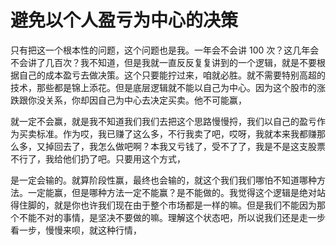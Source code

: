 # 避免以个人盈亏为中心的决策

只有把这一个根本性的问题，这个问题也是我。一年会不会讲 100 次？这几年会不会讲了几百次？我不知道，但是我就一直反反复复讲到的一个逻辑，就是不要根据自己的成本盈亏去做决策。这个只要能拧过来，咱就必胜。就不需要特别高超的技术，那些都是锦上添花。但是底层逻辑就不能以自己为中心。因为这个股市的涨跌跟你没关系，你却因自己为中心去决定买卖。他不可能赢，

就一定不会赢，就是我不知道我们我们去把这个思路慢慢捋，我们以自己的盈亏作为买卖标准。作为哎，我已赚了这么多，不行我卖了吧，哎呀，我就本来我都赚那么多，又掉回去了，我怎么做吧啊？本我又亏钱了，受不了了，我是不是这支股票不行了，我给他们扔了吧。只要用这个方式，

是一定会输的。就算阶段性赢，最终也会输的，就这个我们我们哪怕不知道哪种方法。一定能赢，但是哪种方法一定不能赢？是不能做的。我觉得这个逻辑是绝对站得住脚的，就是你也许我们现在由于整个市场都是一样的嘛。但是我们不能因为那个不能不对的事情，是坚决不要做的嘛。理解这个状态吧，所以说我们还是走一步看一步，慢慢来呗，就这种行情，
